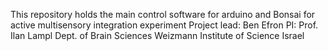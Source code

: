 This repository holds the main control software for arduino and Bonsai for active multisensory integration experiment
Project lead: Ben Efron
PI: Prof. Ilan Lampl
Dept. of Brain Sciences
Weizmann Institute of Science
Israel